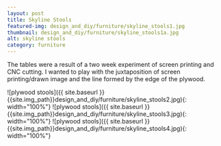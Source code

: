 ```yaml
---
layout: post
title: Skyline Stools
featured-img: design_and_diy/furniture/skyline_stools1.jpg
thumbnail: design_and_diy/furniture/skyline_stools1a.jpg
alt: skyline stools
category: furniture
---
```


The tables were a result of a two week experiment of screen printing and CNC cutting. I wanted to play with the juxtaposition of screen printing/drawn image and the line formed by the edge of the plywood.

![plywood stools]({{ site.baseurl }}{{site.img_path}}design_and_diy/furniture/skyline_stools2.jpg){: width="100%"}
![plywood stools]({{ site.baseurl }}{{site.img_path}}design_and_diy/furniture/skyline_stools3.jpg){: width="100%"}
![plywood stools]({{ site.baseurl }}{{site.img_path}}design_and_diy/furniture/skyline_stools4.jpg){: width="100%"}
